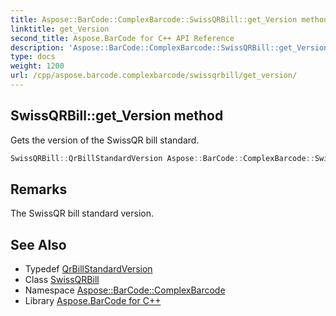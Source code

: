 ```yaml
---
title: Aspose::BarCode::ComplexBarcode::SwissQRBill::get_Version method
linktitle: get_Version
second_title: Aspose.BarCode for C++ API Reference
description: 'Aspose::BarCode::ComplexBarcode::SwissQRBill::get_Version method. Gets the version of the SwissQR bill standard in C++.'
type: docs
weight: 1200
url: /cpp/aspose.barcode.complexbarcode/swissqrbill/get_version/
---
```

## SwissQRBill::get_Version method


Gets the version of the SwissQR bill standard.

```cpp
SwissQRBill::QrBillStandardVersion Aspose::BarCode::ComplexBarcode::SwissQRBill::get_Version() const
```

## Remarks


The SwissQR bill standard version.
## See Also

* Typedef [QrBillStandardVersion](../qrbillstandardversion/)
* Class [SwissQRBill](../)
* Namespace [Aspose::BarCode::ComplexBarcode](../../)
* Library [Aspose.BarCode for C++](../../../)
